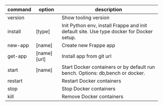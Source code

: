 | command | option       | description                                                                              |
| ------- | ------------ | ---------------------------------------------------------------------------------------- |
| version |              | Show tooling version                                                                     |
| install | [type]       | Init Python env, install Frappe and init default site. Use type docker for Docker setup. |
| new-app | [name]       | Create new Frappe app                                                                    |
| get-app | [name] [url] | Install app from git url                                                                 |
| start   | [name]       | Start Docker containers or by default run bench. Options: db,bench or docker.            |
| restart |              | Restart Docker containers                                                                |
| stop    |              | Stop Docker containers                                                                   |
| kill    |              | Remove Docker containers                                                                 |
